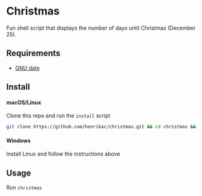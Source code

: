 # Christmas

Fun shell script that displays the number of days until Christmas (December 25).

## Requirements

* [GNU date](https://www.gnu.org/software/coreutils/manual/html_node/date-invocation.html#date-invocation)

## Install

#### macOS/Linux

Clone this repo and run the `install` script

```sh
git clone https://github.com/henrikac/christmas.git && cd christmas && bash install
```

#### Windows

Install Linux and follow the instructions above

## Usage

Run `christmas`  

